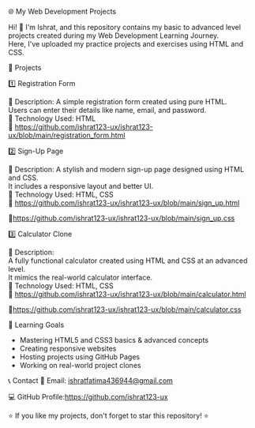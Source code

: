 🌐 My Web Development Projects

Hi! 👋 I'm Ishrat, and this repository contains my basic to advanced level projects created during my Web Development Learning Journey.  
Here, I've uploaded my practice projects and exercises using HTML and CSS.

📌 Projects

1️⃣ Registration Form 

🔹 Description: 
A simple registration form created using pure HTML.  
Users can enter their details like name, email, and password.  
📂 Technology Used: HTML  
🔗 https://github.com/ishrat123-ux/ishrat123-ux/blob/main/registration_form.html

2️⃣ Sign-Up Page 

🔹 Description:
A stylish and modern sign-up page designed using HTML and CSS.  
It includes a responsive layout and better UI.  
📂 Technology Used: HTML, CSS  
🔗 https://github.com/ishrat123-ux/ishrat123-ux/blob/main/sign_up.html

🔗https://github.com/ishrat123-ux/ishrat123-ux/blob/main/sign_up.css

3️⃣ Calculator Clone 

🔹 Description:  
A fully functional calculator created using HTML and CSS at an advanced level.  
It mimics the real-world calculator interface.  
📂 Technology Used: HTML, CSS  
🔗 https://github.com/ishrat123-ux/ishrat123-ux/blob/main/calculator.html

🔗https://github.com/ishrat123-ux/ishrat123-ux/blob/main/calculator.css

🎯 Learning Goals

- Mastering HTML5 and CSS3 basics & advanced concepts  
- Creating responsive websites
- Hosting projects using GitHub Pages
- Working on real-world project clones  

📞 Contact
📧 Email: ishratfatima436944@gmail.com

💻 GitHub Profile:https://github.com/ishrat123-ux

⭐ If you like my projects, don't forget to star this repository! ⭐

